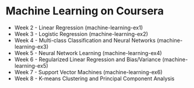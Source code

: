 # Machine Learning on Coursera

- Week 2 - Linear Regression (machine-learning-ex1)
- Week 3 - Logistic Regression (machine-learning-ex2)
- Week 4 - Multi-class Classification and Neural Networks (machine-learning-ex3)
- Week 5 - Neural Network Learning (machine-learning-ex4)
- Week 6 - Regularized Linear Regression and Bias/Variance (machine-learning-ex5)
- Week 7 - Support Vector Machines (machine-learning-ex6)
- Week 8 - K-means Clustering and Principal Component Analysis

